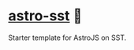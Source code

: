 # [astro-sst] 📄

Starter template for AstroJS on SST.

[astro-sst]: https://npmjs.org/@lightrix/astro-sst
